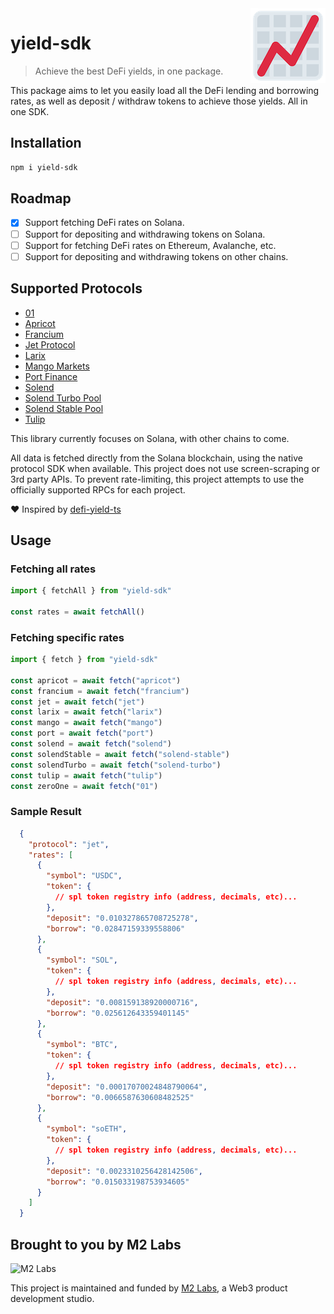 <img src="./logo.png" align="right" />

# yield-sdk

> Achieve the best DeFi yields, in one package.

This package aims to let you easily load all the DeFi lending and borrowing rates, as well as deposit / withdraw tokens to achieve those yields. All in one SDK.

## Installation

```sh
npm i yield-sdk
```

## Roadmap

- [x] Support fetching DeFi rates on Solana.
- [ ] Support for depositing and withdrawing tokens on Solana.
- [ ] Support for fetching DeFi rates on Ethereum, Avalanche, etc.
- [ ] Support for depositing and withdrawing tokens on other chains.

## Supported Protocols

- [01](https://01.xyz)
- [Apricot](https://apricot.one)
- [Francium](https://francium.io)
- [Jet Protocol](https://jetprotocol.io)
- [Larix](https://projectlarix.com)
- [Mango Markets](https://mango.markets)
- [Port Finance](https://port.finance)
- [Solend](https://solend.fi)
- [Solend Turbo Pool](https://solend.fi)
- [Solend Stable Pool](https://solend.fi)
- [Tulip](https://tulip.garden)

This library currently focuses on Solana, with other chains to come.

All data is fetched directly from the Solana blockchain, using the native protocol SDK when available. This project does not use screen-scraping or 3rd party APIs. To prevent rate-limiting, this project attempts to use the officially supported RPCs for each project.

❤️ Inspired by [defi-yield-ts](https://github.com/jet-lab/defi-yield-ts)

## Usage

### Fetching all rates

```ts
import { fetchAll } from "yield-sdk"

const rates = await fetchAll()
```

### Fetching specific rates

```ts
import { fetch } from "yield-sdk"

const apricot = await fetch("apricot")
const francium = await fetch("francium")
const jet = await fetch("jet")
const larix = await fetch("larix")
const mango = await fetch("mango")
const port = await fetch("port")
const solend = await fetch("solend")
const solendStable = await fetch("solend-stable")
const solendTurbo = await fetch("solend-turbo")
const tulip = await fetch("tulip")
const zeroOne = await fetch("01")
```

### Sample Result

```json
  {
    "protocol": "jet",
    "rates": [
      {
        "symbol": "USDC",
        "token": {
          // spl token registry info (address, decimals, etc)...
        },
        "deposit": "0.010327865708725278",
        "borrow": "0.02847159339558806"
      },
      {
        "symbol": "SOL",
        "token": {
          // spl token registry info (address, decimals, etc)...
        },
        "deposit": "0.008159138920000716",
        "borrow": "0.025612643359401145"
      },
      {
        "symbol": "BTC",
        "token": {
          // spl token registry info (address, decimals, etc)...
        },
        "deposit": "0.00017070024848790064",
        "borrow": "0.0066587630608482525"
      },
      {
        "symbol": "soETH",
        "token": {
          // spl token registry info (address, decimals, etc)...
        },
        "deposit": "0.0023310256428142506",
        "borrow": "0.015033198753934605"
      }
    ]
  }
```

## Brought to you by M2 Labs

<img src="https://m2.xyz/github.png" alt="M2 Labs" width="427" height="94" />

This project is maintained and funded by [M2 Labs](https://m2.xyz), a Web3
product development studio.
